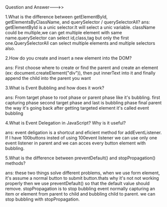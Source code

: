 Question and Answer--->>

1.What is the difference between getElementById, getElementsByClassName, and querySelector / querySelectorAll?
ans: getElementById is a unic selector.It will select a unic variable. className could be multiple,we can get multiple element with same name.querySelector can select id,class,tag but only the first one.QuerySelectorAll can select multiple elements and multiple selectors also.

2.How do you create and insert a new element into the DOM?

ans: First choose where to create or find the parent and create an element (ex: document.createElement("div")), then put innerText into it and finally append the child into the parent you want

3.What is Event Bubbling and how does it work?

ans: From target phase to root phase or parent phase like it's bubbling. first capturing phase second target phase and last is bubbling phase final parent the way it's going back after getting targeted element it's called event bubbling

4.What is Event Delegation in JavaScript? Why is it useful?

ans: event deligation is a shortcut and eficient method for addEventListener. If I have 100buttons insted of using 100event listener we can use only one event listener in parent and we can acces every button element with bubbling.

5.What is the difference between preventDefault() and stopPropagation() methods?

ans: these two things solve different problems, when we use form element, it's assume a normal button to submit button.thats why it's not not working properly then we use preventDefault() so that the default value should remove. stopPropagation is to stop bubbling event normally capturing an item or element from parent to child and bubbling child to parent. we can stop bubbling with stopPropagation.


